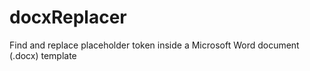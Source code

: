 # docxReplacer
Find and replace placeholder token inside a Microsoft Word document (.docx) template 
